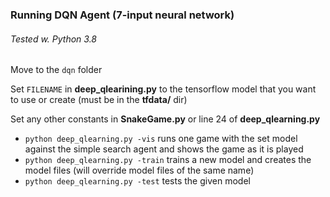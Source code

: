 ### Running DQN Agent (7-input neural network)
###### Tested w. Python 3.8

Move to the `dqn` folder

Set `FILENAME` in **deep_qlearining.py** to the tensorflow model that you want to use or create (must be in the **tfdata/** dir)


Set any other constants in **SnakeGame.py** or line 24 of **deep_qlearning.py**


+ `python deep_qlearning.py -vis` runs one game with the set model against the simple search agent and shows the game as it is played
+ `python deep_qlearning.py -train` trains a new model and creates the model files (will override model files of the same name)
+ `python deep_qlearning.py -test` tests the given model
